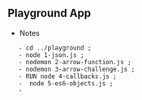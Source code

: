## Playground App


* Notes 

```
   - cd ../playground ;
   - node 1-json.js ;
   - nodemon 2-arrow-function.js ;
   - nodemon 3-arrow-challenge.js ;
   - RUN node 4-callbacks.js ;
   -  node 5-es6-objects.js ;
   - 

```